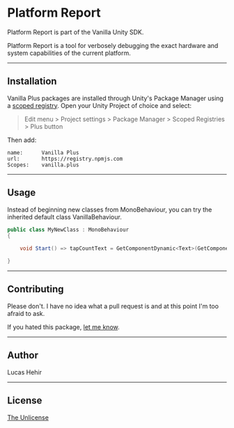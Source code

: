 # Platform Report

Platform Report is part of the Vanilla Unity SDK.

Platform Report is a tool for verbosely debugging the exact hardware and system capabilities of the current platform.

---

## Installation

Vanilla Plus packages are installed through Unity's Package Manager using a [scoped registry](https://docs.unity3d.com/Manual/upm-scoped.html). Open your Unity Project of choice and select:

> Edit menu > Project settings > Package Manager > Scoped Registries > Plus button

Then add:


	name:      Vanilla Plus
	url:       https://registry.npmjs.com
	Scopes:    vanilla.plus

---

## Usage

Instead of beginning new classes from MonoBehaviour, you can try the inherited default class VanillaBehaviour.

```csharp
public class MyNewClass : MonoBehaviour 
{

	void Start() => tapCountText = GetComponentDynamic<Text>(GetComponentStyle.InParent);

}
```

---

## Contributing
Please don't. I have no idea what a pull request is and at this point I'm too afraid to ask.

If you hated this package, [let me know](mailto:lucas@vanilla.plus).

---

## Author

Lucas Hehir

---

## License
[The Unlicense](https://unlicense.org/)